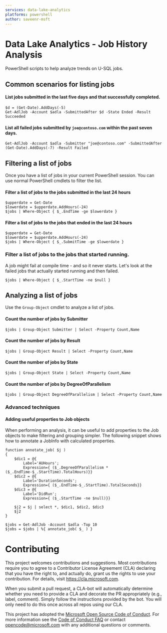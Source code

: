 ```yaml
---
services: data-lake-analytics
platforms: powershell
author: saveenr-msft
---
```


# Data Lake Analytics - Job History Analysis

PowerShell scripts to help analyze trends on U-SQL jobs.


## Common scenarios for listing jobs


#### List jobs submitted in the last five days and that successfully completed.

```
$d = (Get-Date).AddDays(-5)
Get-AdlJob -Account $adla -SubmittedAfter $d -State Ended -Result Succeeded
```

#### List all failed jobs submitted by `joe@contoso.com` within the past seven days.

```
Get-AdlJob -Account $adla -Submitter "joe@contoso.com" -SubmittedAfter (Get-Date).AddDays(-7) -Result Failed
```

## Filtering a list of jobs

Once you have a list of jobs in your current PowerShell session. You can use normal PowerShell cmdlets to filter the list.

#### Filter a list of jobs to the jobs submitted in the last 24 hours

```
$upperdate = Get-Date
$lowerdate = $upperdate.AddHours(-24)
$jobs | Where-Object { $_.EndTime -ge $lowerdate }
```

#### Filter a list of jobs to the jobs that ended in the last 24 hours

```
$upperdate = Get-Date
$lowerdate = $upperdate.AddHours(-24)
$jobs | Where-Object { $_.SubmitTime -ge $lowerdate }
```

### Filter a list of jobs to the jobs that started running. 

A job might fail at compile time - and so it never starts. Let's look at the failed jobs that actually started running and then failed.

```
$jobs | Where-Object { $_.StartTime -ne $null }
```

## Analyzing a list of jobs

Use the `Group-Object` cmdlet to analyze a list of jobs.

#### Count the number of jobs by Submitter

```
$jobs | Group-Object Submitter | Select -Property Count,Name
```

#### Count the number of jobs by Result
```
$jobs | Group-Object Result | Select -Property Count,Name
```

#### Count the number of jobs by State
```
$jobs | Group-Object State | Select -Property Count,Name
```

####  Count the number of jobs by DegreeOfParallelism
```
$jobs | Group-Object DegreeOfParallelism | Select -Property Count,Name
```

### Advanced techniques

#### Adding useful properties to Job objects

When performing an analysis, it can be useful to add properties to the Job objects to make filtering and grouping simpler. The following  snippet shows how to annotate a JobInfo with calculated properties.

```
function annotate_job( $j )
{
    $dic1 = @{
        Label='AUHours';
        Expression={ ($_.DegreeOfParallelism * ($_.EndTime-$_.StartTime).TotalHours)}}
    $dic2 = @{
        Label='DurationSeconds';
        Expression={ ($_.EndTime-$_.StartTime).TotalSeconds}}
    $dic3 = @{
        Label='DidRun';
        Expression={ ($_.StartTime -ne $null)}}

    $j2 = $j | select *, $dic1, $dic2, $dic3
    $j2
}

$jobs = Get-AdlJob -Account $adla -Top 10
$jobs = $jobs | %{ annotate_job( $_ ) }
```



# Contributing

This project welcomes contributions and suggestions.  Most contributions require you to agree to a
Contributor License Agreement (CLA) declaring that you have the right to, and actually do, grant us
the rights to use your contribution. For details, visit https://cla.microsoft.com.

When you submit a pull request, a CLA-bot will automatically determine whether you need to provide
a CLA and decorate the PR appropriately (e.g., label, comment). Simply follow the instructions
provided by the bot. You will only need to do this once across all repos using our CLA.

This project has adopted the [Microsoft Open Source Code of Conduct](https://opensource.microsoft.com/codeofconduct/).
For more information see the [Code of Conduct FAQ](https://opensource.microsoft.com/codeofconduct/faq/) or
contact [opencode@microsoft.com](mailto:opencode@microsoft.com) with any additional questions or comments.


